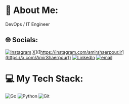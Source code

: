 # 💫 About Me:
DevOps / IT Engineer


## 🌐 Socials:
[![Instagram](https://img.shields.io/badge/Instagram-%23E4405F.svg?logo=Instagram&logoColor=white)](https://instagram.com/amirshaerpour.ir) [X](https://img.shields.io/badge/X-%23E4405F.svg?logo=Instagram&logoColor=white)]([https://instagram.com/amirshaerpour.ir](https://x.com/AmirShaerpour))
[![LinkedIn](https://img.shields.io/badge/LinkedIn-%230077B5.svg?logo=linkedin&logoColor=white)](https://linkedin.com/in/Amirrezashaerpour) [![email](https://img.shields.io/badge/Email-D14836?logo=gmail&logoColor=white)](mailto:amirrezashaerpour507@gmail.com) 

# 💻 My Tech Stack:
![Go](https://img.shields.io/badge/go-%2300ADD8.svg?style=flat&logo=go&logoColor=white) ![Python](https://img.shields.io/badge/python-3670A0?style=flat&logo=python&logoColor=ffdd54) ![Git](https://img.shields.io/badge/git-%23F05033.svg?style=flat&logo=git&logoColor=white)

<!-- Proudly created with GPRM ( https://gprm.itsvg.in ) -->
